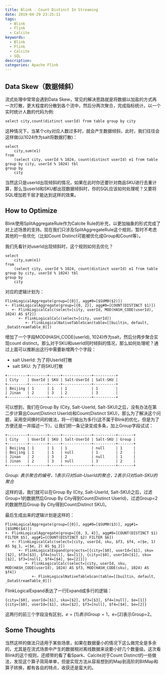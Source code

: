 ```yaml
---
title: Blink - Count Distinct In Streaming
date: 2019-04-29 23:25:11
tags: 
  - Blink
  - Flink
  - Calcite
keywords: 
  - Blink
  - Flink
  - Calcite
  - SQL
description:
categories: Apache Flink
---
```


## Data Skew（数据倾斜）

流式处理中常常会遇到Data Skew，常见的解决思路就是将数据以加盐的方式再一次打散，更大程度的分散到各个流中，然后分两次聚合，完成指标统计。以一个实时统计人数的代码为例:

```
select city,count(distinct userId) from table group by city
```

这种情况下，当某个city对应人数过多时，就会产生数据倾斜，此时，我们往往会这样做(以1024作为salt将数据打散)：

```
select
    city,sum(e1)
from
    (select city, userId % 1024, count(distinct userId) e1 from table group by city, userId % 1024) tbl
group by 
    city    
```

当然这只是userId出现倾斜的情况，如果在此时你还要针对商品SKU进行去重计算，那么当userId和SKU都出现数据倾斜时，你的SQL应该如何处理呢？又要将SQL增加若干层才能达到这样的效果。


## How to Optimize

Blink使用SplitAggregateRule作为Calcite Rule的补充，以更加抽象的形式完成了对上述场景的支持。现在我们只涉及SplitAggregateRule这个规则，暂时不考虑其他的一些优化（比如Count Distinct可能被优化成Group和Count等）。

我们先看针对userId出现倾斜时，这个规则如何去优化？

```
select
    city,sum(e1)
from
    (select city, userId % 1024, count(distinct userId) e1 from table group by city, userId % 1024) tbl
group by 
    city    
```

对应的逻辑计划为：

```
FlinkLogicalAggregate(group=[{0}], agg#0=[$SUM0($2)])
+- FlinkLogicalAggregate(group=[{0, 2}], agg#0=[COUNT(DISTINCT $1)])
   +- FlinkLogicalCalc(select=[city, userId, MOD(HASH_CODE(userId), 1024) AS $f2])
      +- FlinkLogicalCalc(select=[city, userId])
         +- FlinkLogicalNativeTableScan(table=[[builtin, default, _DataStreamTable_0]])
```

增加了一个字段MOD(HASH_CODE(userId), 1024)作为salt，然后分两步聚合实现count distinct。那么对于SKU和userId同时倾斜的情况，那么如何处理呢？通过上面可以推断出这行中需要新增两个个字段：

* salt UserId: 为了将UserId打散
* salt SKU: 为了将SKU打散

```
+---------+--------+-----+-------------+----------+
| City    | UserId | SKU | Salt-UserId | Salt-SKU |
+---------+--------+-----+-------------+----------+
| Beijing | 1      | 1   | 1           | 1        |
| Jinan   | 2      | 3   | 2           | 3        |
+---------+--------+-----+-------------+----------+
```

可以想到，我们在Group By (City, Salt-UserId, Salt-SKU)之后，没有办法在第二步计算出Count(Distinct UserId)和Count(Distinct SKU)，那么为了解决这个问题，采用空间换时间的做法，将一行输出为多行(这不属于Blink的优化，但是为了方便还是一并描述一下)，让我们把一条记录变成多条，加上Group字段试试：


```
+---------+--------+-----+-------------+----------+-------+
| City    | UserId | SKU | Salt-UserId | Salt-SKU | Group |
+---------+--------+-----+-------------+----------+-------+
| Beijing | 1      | 1   | 1           | null     | 1     |
| Beijing | 1      | 1   | null        | 1        | 2     |
| Jinan   | 2      | 3   | 2           | null     | 1     |
| Jinan   | 2      | 3   | null        | 3        | 2     |
+---------+--------+-----+-------------+----------+-------+
```

*Group: 表示聚合的编号，1表示只对Salt-UserId的聚合，2表示只对Salt-SKU的聚合*  

这样的话，我们就可以在Group By (City, Salt-UserId, Salt-SKU)之后，过滤Group=1的数据然后Group By City得到Count(Distinct UserId)，过滤Group=2的数据然后Group By City得到Count(Distinct SKU)。
  
最后生成出来的逻辑计划是这样的：

```
FlinkLogicalAggregate(group=[{0}], agg#0=[$SUM0($3)], agg#1=[$SUM0($4)])
+- FlinkLogicalAggregate(group=[{0, 3, 4}], agg#0=[COUNT(DISTINCT $1) FILTER $5], agg#1=[COUNT(DISTINCT $2) FILTER $6])
   +- FlinkLogicalCalc(select=[city, userId, sku, $f3, $f4, =($e, 1) AS $g_1, =($e, 2) AS $g_2])
      +- FlinkLogicalExpand(projects=[{city=[$0], userId=[$1], sku=[$2], $f3=[$3], $f4=[null], $e=[1]}, {city=[$0], userId=[$1], sku=[$2], $f3=[null], $f4=[$4], $e=[2]}])
         +- FlinkLogicalCalc(select=[city, userId, sku, MOD(HASH_CODE(userId), 1024) AS $f3, MOD(HASH_CODE(sku), 1024) AS $f4])
            +- FlinkLogicalNativeTableScan(table=[[builtin, default, _DataStreamTable_0]])
```

FlinkLogicalExpand表达了一行Expand成多行的逻辑：

```
{city=[$0], userId=[$1], sku=[$2], $f3=[$3], $f4=[null], $e=[1]}
{city=[$0], userId=[$1], sku=[$2], $f3=[null], $f4=[$4], $e=[2]}
```

这两行的前三个字段没有区别，$e=[1]表示Group=1，$e=[2]表示Group=2。

## Some Thoughts

当然这样的做法只适用于某些场景，如果在数据量小的情况下这么做完全是多余的，尤其是在流式场景中产生的数据相对离线数据来说要小好几个数量级。这次看Blink的这个规则，还顺带的看了看Spark、Calcite对于Count Distinct的一些做法，发现这个算子简简单单，但是实现方法从容易想到的Map到高阶的BitMap和算子转换，都有各自的特点，收获还是蛮大的。
